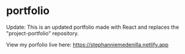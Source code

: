 # portfolio

Update: This is an updated portfolio made with React and replaces the "project-portfolio" repository.

View my porfolio live here:
https://stephanniemedenilla.netlify.app

